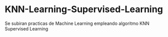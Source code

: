 # KNN-Learning-Supervised-Learning
Se subiran practicas de Machine Learning empleando algoritmo KNN  Supervised Learning
